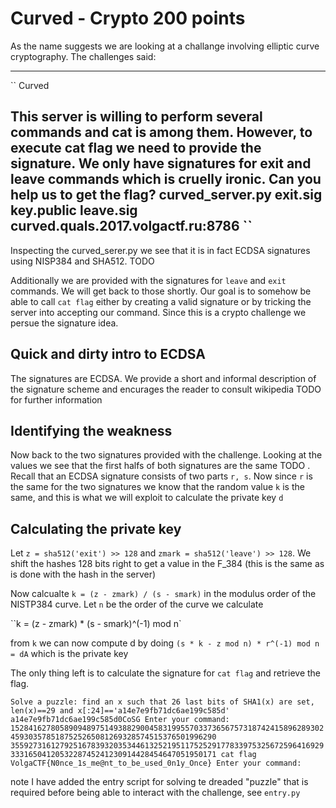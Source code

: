 Curved - Crypto 200 points
======

As the name suggests we are looking at a challange involving elliptic curve cryptography. The challenges said:

---
``
Curved

This server is willing to perform several commands and cat is among them. However, to execute cat flag we need to provide the signature. We only have signatures for exit and leave commands which is cruelly ironic. Can you help us to get the flag?
curved_server.py
exit.sig
key.public
leave.sig
curved.quals.2017.volgactf.ru:8786
``
---

Inspecting the curved_serer.py we see that it is in fact ECDSA signatures using NISP384 and SHA512. TODO <insert snippets>

Additionally we are provided with the signatures for ``leave`` and ``exit`` commands. We will get back to those shortly. Our goal is to somehow be able to call ``cat flag`` either by creating a valid signature or by tricking the server into accepting our command. Since this is a crypto challenge we persue the signature idea.

Quick and dirty intro to ECDSA
------------------------------

The signatures are ECDSA. We provide a short and informal description of the signature scheme and encurages the reader to consult wikipedia TODO <insert link> for further information

Identifying the weakness
------------------------

Now back to the two signatures provided with the challenge. Looking at the values we see that the first halfs of both signatures are the same TODO <insert signatures>. Recall that an ECDSA signature consists of two parts ``r, s``. Now since ``r`` is the same for the two signatures we know that the random value ``k`` is the same, and this is what we will exploit to calculate the private key ``d``

Calculating the private key
---------------------------

Let ``z = sha512('exit') >> 128`` and ``zmark = sha512('leave') >> 128``. We shift the hashes 128 bits right to get a value in the F_384 (this is the same as is done with the hash in the server)

Now calcualte ``k = (z - zmark) / (s - smark)`` in the modulus order of the NISTP384 curve. Let ``n`` be the order of the curve we calculate

``k = (z - zmark) * (s - smark)^(-1) mod n`

from ``k`` we can now compute d by doing ``(s * k - z mod n) * r^(-1) mod n = dA`` which is the private key

The only thing left is to calculate the signature for ``cat flag`` and retrieve the flag.

``
Solve a puzzle: find an x such that 26 last bits of SHA1(x) are set, len(x)==29 and x[:24]=='a14e7e9fb71dc6ae199c585d'
a14e7e9fb71dc6ae199c585d0CoSG
Enter your command:
15284162780589094897514938829004583199557033736567573187424158962893024593035785187525265081269328574515376501996290 35592731612792516783932035344613252195117525291778339753256725964169293331650412053228745241230914428454647051950171 cat flag
VolgaCTF{N0nce_1s_me@nt_to_be_used_0n1y_Once}
Enter your command:
``

note I have added the entry script for solving te dreaded "puzzle" that is required before being able to interact with the challenge, see ``entry.py``



